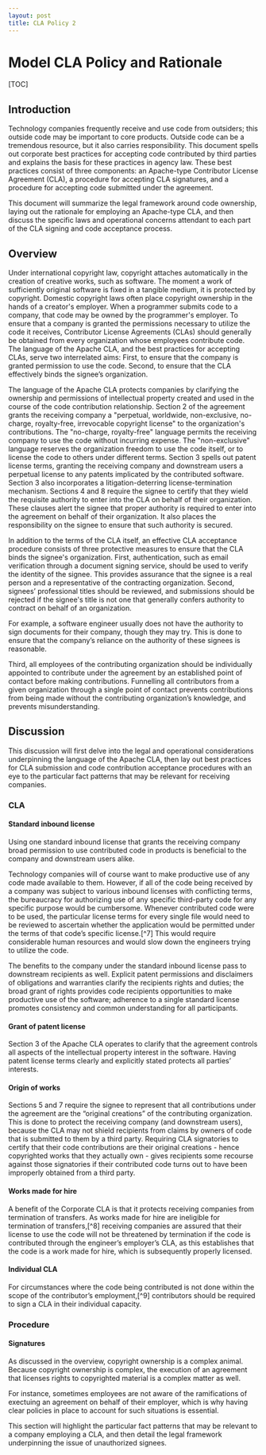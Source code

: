 ```yaml
---
layout: post
title: CLA Policy 2
---
```



# Model CLA Policy and Rationale

[TOC]

## Introduction

Technology companies frequently receive and use code from outsiders; this
outside code may be important to core products. Outside code can be a tremendous
resource, but it also carries responsibility. This document spells out corporate
best practices for accepting code contributed by third parties and explains the
basis for these practices in agency law. These best practices consist of three
components: an Apache-type Contributor License Agreement (CLA), a procedure for
accepting CLA signatures, and a procedure for accepting code submitted under the
agreement.

This document will summarize the legal framework around code ownership, laying
out the rationale for employing an Apache-type CLA, and then discuss the
specific laws and operational concerns attendant to each part of the CLA signing
and code acceptance process.

## Overview

Under international copyright law, copyright attaches automatically in the
creation of creative works, such as software. The moment a work of
sufficiently original software is fixed in a tangible medium, it is protected by
copyright. Domestic copyright laws often place copyright ownership in the hands
of a creator's employer. When a programmer submits code to a company, that
code may be owned by the programmer's employer. To ensure that a company is
granted the permissions necessary to utilize the code it receives, Contributor
License Agreements (CLAs) should generally be obtained from every organization
whose employees contribute code. The language of the Apache CLA, and the best
practices for accepting CLAs, serve two interrelated aims: First, to ensure that
the company is granted permission to use the code. Second, to ensure that the
CLA effectively binds the signee’s organization.

The language of the Apache CLA protects companies by clarifying the ownership
and permissions of intellectual property created and used in the course of the
code contribution relationship. Section 2 of the agreement grants the
receiving company a "perpetual, worldwide, non-exclusive, no-charge,
royalty-free, irrevocable copyright license" to the organization's
contributions. The "no-charge, royalty-free" language permits the receiving
company to use the code without incurring expense. The "non-exclusive" language
reserves the organization freedom to use the code itself, or to license the code
to others under different terms. Section 3 spells out patent license terms,
granting the receiving company and downstream users a perpetual license to any
patents implicated by the contributed software. Section 3 also incorporates a
litigation-deterring license-termination mechanism. Sections 4 and 8 require
the signee to certify that they wield the requisite authority to enter into the
CLA on behalf of their organization. These clauses alert the signee that proper
authority is required to enter into the agreement on behalf of their
organization. It also places the responsibility on the signee to ensure that
such authority is secured.

In addition to the terms of the CLA itself, an effective CLA acceptance
procedure consists of three protective measures to ensure that the CLA binds the
signee's organization. First, authentication, such as email verification through
a document signing service, should be used to verify the identity of the signee.
This provides assurance that the signee is a real person and a representative of
the contracting organization. Second, signees’ professional titles should be
reviewed, and submissions should be rejected if the signee's title is not one
that generally confers authority to contract on behalf of an organization.

For example, a software engineer usually does not have the authority to sign
documents for their company, though they may try. This is done to ensure that
the company’s reliance on the authority of these signees is reasonable.

Third, all employees of the contributing organization should be individually
appointed to contribute under the agreement by an established point of contact
before making contributions. Funnelling all contributors from a given
organization through a single point of contact prevents contributions from being
made without the contributing organization’s knowledge, and prevents
misunderstanding.

## Discussion

This discussion will first delve into the legal and operational considerations
underpinning the language of the Apache CLA, then lay out best practices for CLA
submission and code contribution acceptance procedures with an eye to the
particular fact patterns that may be relevant for receiving companies.

### CLA

#### Standard inbound license

Using one standard inbound license that grants the receiving company broad
permission to use contributed code in products is beneficial to the company and
downstream users alike.

Technology companies will of course want to make productive use of any code made
available to them. However, if all of the code being received by a company was
subject to various inbound licenses with conflicting terms, the bureaucracy for
authorizing use of any specific third-party code for any specific purpose would
be cumbersome. Whenever contributed code were to be used, the particular license
terms for every single file would need to be reviewed to ascertain whether the
application would be permitted under the terms of that code’s specific
license.[^7] This would require considerable human resources and would slow down
the engineers trying to utilize the code.

The benefits to the company under the standard inbound license pass to
downstream recipients as well. Explicit patent permissions and disclaimers of
obligations and warranties clarify the recipients rights and duties; the broad
grant of rights provides code recipients opportunities to make productive use of
the software; adherence to a single standard license promotes consistency and
common understanding for all participants.

#### Grant of patent license

Section 3 of the Apache CLA operates to clarify that the agreement controls all
aspects of the intellectual property interest in the software. Having patent
license terms clearly and explicitly stated protects all parties’ interests.

#### Origin of works

Sections 5 and 7 require the signee to represent that all contributions under
the agreement are the “original creations” of the contributing organization.
This is done to protect the receiving company (and downstream users), because
the CLA may not shield recipients from claims by owners of code that is
submitted to them by a third party. Requiring CLA signatories to certify that
their code contributions are their original creations - hence copyrighted works
that they actually own - gives recipients some recourse against those
signatories if their contributed code turns out to have been improperly obtained
from a third party.

#### Works made for hire

A benefit of the Corporate CLA is that it protects receiving companies from
termination of transfers. As works made for hire are ineligible for termination
of transfers,[^8] receiving companies are assured that their license to use the
code will not be threatened by termination if the code is contributed through
the engineer’s employer’s CLA, as this establishes that the code is a work made
for hire, which is subsequently properly licensed.

#### Individual CLA

For circumstances where the code being contributed is not done within the scope
of the contributor’s employment,[^9] contributors should be required to sign a
CLA in their individual capacity.

### Procedure

#### Signatures

As discussed in the overview, copyright ownership is a complex animal. Because
copyright ownership is complex, the execution of an agreement that licenses
rights to copyrighted material is a complex matter as well.

For instance, sometimes employees are not aware of the ramifications of
exectuing an agreement on behalf of their employer, which is why having clear
policies in place to account for such situations is essential.

This section will highlight the particular fact patterns that may be relevant to
a company employing a CLA, and then detail the legal framework underpinning the
issue of unauthorized signees.
